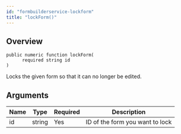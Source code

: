 ```yaml
---
id: "formbuilderservice-lockform"
title: "lockForm()"
---
```



## Overview




```luceescript
public numeric function lockForm(
      required string id
)
```

Locks the given form so that it can no longer
be edited.

## Arguments


<div class="table-responsive"><table class="table"><thead><tr><th>Name</th><th>Type</th><th>Required</th><th>Description</th></tr></thead><tbody><tr><td>id</td><td>string</td><td>Yes</td><td>ID of the form you want to lock</td></tr></tbody></table></div>